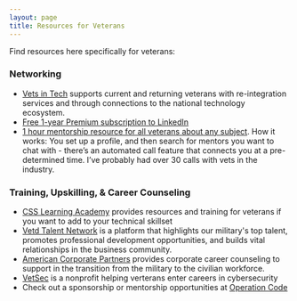 ```yaml
---
layout: page
title: Resources for Veterans
---
```


Find resources here specifically for veterans:

### Networking
* [Vets in Tech](https://vetsintech.co/) supports current and returning veterans with re-integration services and through connections to the national technology ecosystem.
* [Free 1-year Premium subscription to LinkedIn](https://socialimpact.linkedin.com/programs/veterans/premiumform)
* [1 hour mentorship resource for all veterans about any subject](www.veterati.com). How it works: You set up a profile, and then search for mentors you want to chat with - there’s an automated call feature that connects you at a pre-determined time. I’ve probably had over 30 calls with vets in the industry.

### Training, Upskilling, & Career Counseling
* [CSS Learning Academy](https://ccslearningacademy.com/veteran-training-career-resources) provides resources and training for veterans if you want to add to your technical skillset
* [Vetd Talent Network](www.vetdtalentnetwork.co) is a platform that highlights our military's top talent, promotes professional development opportunities, and builds vital relationships in the business community. 
* [American Corporate Partners](https://www.acp-usa.org/) provides corporate career counseling to support in the transition from the military to the civilian workforce. 
* [VetSec](https://veteransec.com/) is a nonprofit helping verterans enter careers in cybersecurity
* Check out a sponsorship or mentorship opportunities at [Operation Code](https://operationcode.org/)
